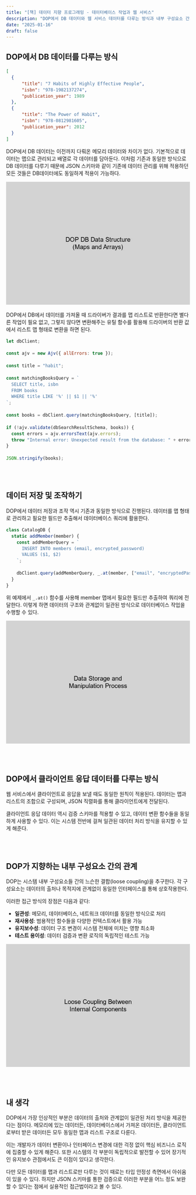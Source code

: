```yaml
---
title: "[책] 데이터 지향 프로그래밍 - 데이터베이스 작업과 웹 서비스"
description: "DOP에서 DB 데이터와 웹 서비스 데이터를 다루는 방식과 내부 구성요소 간의 느슨한 결합을 통한 시스템 설계 방법을 살펴봅니다."
date: "2025-01-16"
draft: false
---
```


## DOP에서 DB 데이터를 다루는 방식

```json
[
  {
      "title": "7 Habits of Highly Effective People",
      "isbn": "978-1982137274",
      "publication_year": 1989
  },
  {
      "title": "The Power of Habit",
      "isbn": "978-0812981605",
      "publication_year": 2012
  }
]
```

DOP에서 DB 데이터는 이전까지 다뤄온 메모리 데이터와 차이가 없다. 기본적으로 데이터는 맵으로 관리되고 배열로 각 데이터를 담아둔다. 이처럼 기존과 동일한 방식으로 DB 데이터를 다루기 때문에 JSON 스키마와 같이 기존에 데이터 관리를 위해 적용하던 모든 것들은 DB데이터에도 동일하게 적용이 가능하다.

![DOP에서 데이터베이스 데이터 구조 (맵과 배열)](./diagram-1.webp)

DOP에서 DB에서 데이터를 가져올 때 드라이버가 결과를 맵 리스트로 반환한다면 별다른 작업이 필요 없고, 그렇지 않다면 변환해주는 유틸 함수를 활용해 드라이버의 반환 값에서 리스트 맵 형태로 변환을 하면 된다.

```javascript
let dbClient;

const ajv = new Ajv({ allErrors: true });

const title = "habit";

const matchingBooksQuery = `
  SELECT title, isbn
  FROM books
  WHERE title LIKE '%' || $1 || '%'
`;

const books = dbClient.query(matchingBooksQuery, [title]);

if (!ajv.validate(dbSearchResultSchema, books)) {
  const errors = ajv.errorsText(ajv.errors);
  throw "Internal error: Unexpected result from the database: " + errors;
}

JSON.stringify(books);
```

<br></br>

## 데이터 저장 및 조작하기

DOP에서 데이터 저장과 조작 역시 기존과 동일한 방식으로 진행된다. 데이터를 맵 형태로 관리하고 필요한 필드만 추출해서 데이터베이스 쿼리에 활용한다.

```javascript
class CatalogDB {
  static addMember(member) {
    const addMemberQuery = `
      INSERT INTO members (email, encrypted_password)
      VALUES ($1, $2)
    `;

    dbClient.query(addMemberQuery, _.at(member, ["email", "encryptedPassword"]));
  }
}
```

위 예제에서 `_.at()` 함수를 사용해 member 맵에서 필요한 필드만 추출하여 쿼리에 전달한다. 이렇게 하면 데이터의 구조와 관계없이 일관된 방식으로 데이터베이스 작업을 수행할 수 있다.

![데이터 저장 및 조작 프로세스](./diagram-2.webp)

<br></br>

## DOP에서 클라이언트 응답 데이터를 다루는 방식

웹 서비스에서 클라이언트로 응답을 보낼 때도 동일한 원칙이 적용된다. 데이터는 맵과 리스트의 조합으로 구성되며, JSON 직렬화를 통해 클라이언트에게 전달된다.

클라이언트 응답 데이터 역시 검증 스키마를 적용할 수 있고, 데이터 변환 함수들을 동일하게 사용할 수 있다. 이는 시스템 전반에 걸쳐 일관된 데이터 처리 방식을 유지할 수 있게 해준다.

<br></br>

## DOP가 지향하는 내부 구성요소 간의 관계

DOP는 시스템 내부 구성요소들 간의 느슨한 결합(loose coupling)을 추구한다. 각 구성요소는 데이터의 출처나 목적지에 관계없이 동일한 인터페이스를 통해 상호작용한다.

이러한 접근 방식의 장점은 다음과 같다:

- **일관성**: 메모리, 데이터베이스, 네트워크 데이터를 동일한 방식으로 처리
- **재사용성**: 범용적인 함수들을 다양한 컨텍스트에서 활용 가능
- **유지보수성**: 데이터 구조 변경이 시스템 전체에 미치는 영향 최소화
- **테스트 용이성**: 데이터 검증과 변환 로직의 독립적인 테스트 가능

![내부 구성요소 간의 느슨한 결합 관계](./diagram-3.webp)

<br></br>

## 내 생각

DOP에서 가장 인상적인 부분은 데이터의 출처와 관계없이 일관된 처리 방식을 제공한다는 점이다. 메모리에 있는 데이터든, 데이터베이스에서 가져온 데이터든, 클라이언트로부터 받은 데이터든 모두 동일한 맵과 리스트 구조로 다룬다.

이는 개발자가 데이터 변환이나 인터페이스 변경에 대한 걱정 없이 핵심 비즈니스 로직에 집중할 수 있게 해준다. 또한 시스템의 각 부분이 독립적으로 발전할 수 있어 장기적인 유지보수 관점에서도 큰 이점이 있다고 생각한다.

다만 모든 데이터를 맵과 리스트로만 다루는 것이 때로는 타입 안정성 측면에서 아쉬움이 있을 수 있다. 하지만 JSON 스키마를 통한 검증으로 이러한 부분을 어느 정도 보완할 수 있다는 점에서 실용적인 접근법이라고 볼 수 있다.